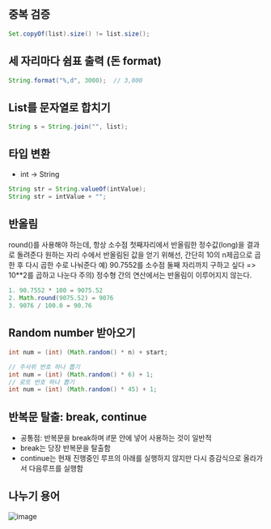## 중복 검증

```java
Set.copyOf(list).size() != list.size();
```


## 세 자리마다 쉼표 출력 (돈 format)
```java
String.format("%,d", 3000);  // 3,000
```

## List를 문자열로 합치기
```java
String s = String.join("", list);
```

## 타입 변환
- int → String
```java
String str = String.valueOf(intValue);
String str = intValue + "";
```

## 반올림
round()를 사용해야 하는데, 항상 소수점 첫째자리에서 반올림한 정수값(long)을 결과로 돌려준다
원하는 자리 수에서 반올림된 값을 얻기 위해선, 간단히 10의 n제곱으로 곱한 후 다시 곱한 수로 나눠준다
예) 90.7552를 소수점 둘째 자리까지 구하고 싶다 => 10**2를 곱하고 나눈다
주의) 정수형 간의 연산에서는 반올림이 이루어지지 않는다.
```java
1. 90.7552 * 100 = 9075.52
2. Math.round(9075.52) = 9076
3. 9076 / 100.0 = 90.76
```



## Random number 받아오기
```java
int num = (int) (Math.random() * n) + start;

// 주사위 번호 하나 뽑기
int num = (int) (Math.random() * 6) + 1;
// 로또 번호 하나 뽑기
int num = (int) (Math.random() * 45) + 1;
```

## 반복문 탈출: break, continue
- 공통점: 반복문을 break하며 if문 안에 넣어 사용하는 것이 일반적
- break는 당장 반복문을 탈출함
- continue는 현재 진행중인 루프의 아래를 실행하지 않지만 다시 증감식으로 올라가서 다음루프를 실행함


## 나누기 용어
![image](https://github.com/skylar1220/wootech-final-test-study/assets/110809927/5293c2fe-697e-4661-b66e-6b8e629d005c)
